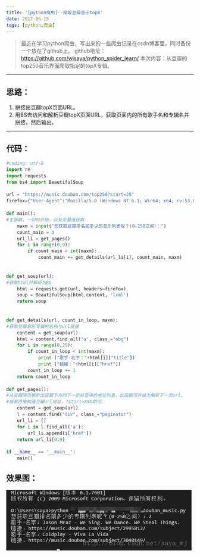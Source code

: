 ```yaml
---
title: '[python爬虫]--爬取豆瓣音乐topX'
date: 2017-06-15
tags: [python,爬虫]
---
```





> 最近在学习python爬虫，写出来的一些爬虫记录在csdn博客里，同时备份一个放在了github上。
github地址：https://github.com/wjsaya/python_spider_learn/
本次内容：从豆瓣的top250音乐界面爬取指定的topX专辑。
<!--more-->

----------
思路：
--

 1. 拼接出豆瓣topX页面URL。
 2. 用BS去访问和解析豆瓣topX页面URL，获取页面内的所有歌手名和专辑名并拼接，然后输出。

----------


代码：
--
``` python
#coding: utf-8
import re
import requests
from bs4 import BeautifulSoup

url = "https://music.douban.com/top250?start=25"
firefox={"User-Agent":"Mozilla/5.0 (Windows NT 6.1; Win64; x64; rv:53.0) Gecko/20100101 Firefox/53.0 FirePHP/0.7.4"}

def main():
#主函数，一切的开始，以及变量值获取
    maxm = input("想获取豆瓣排名前多少的音乐列表呢？(0-250之间）：")
    count_main = 0
    url_li = get_pages()
    for i in range(0,9):
        if count_main < int(maxm):
            count_main += get_details(url_li[i], count_main, maxm)


def get_soup(url):
#获取html并解析为BS
    html = requests.get(url, headers=firefox)
    soup = BeautifulSoup(html.content, 'lxml')
    return soup


def get_details(url, count_in_loop, maxm):
#获取豆瓣音乐专辑的名称与url链接
    content = get_soup(url)
    html = content.find_all('a', class_="nbg")
    for i in range(0,25):
        if count_in_loop < int(maxm):
            print ("歌手-名字："+html[i]["title"])
            print ("链接："+html[i]["href"])
        count_in_loop += 1
    return count_in_loop

def get_pages():
#从豆瓣网页解析出豆瓣下方的下一页标签中的地址列表，此函数可升级为解析下一页url。
#或者直接构造豆瓣url地址，?start=XXX即可。
    content = get_soup(url)
    l = content.find("div", class_="paginator")
    url_li = []
    for i in l.find_all('a'):
        url_li.append(i['href'])
    return url_li[0:9]

if __name__ == '__main__':
    main()

```

效果图：
--
![douban_music](https://raw.githubusercontent.com/wjsaya/BlogPictures/master/douban_music.png)

